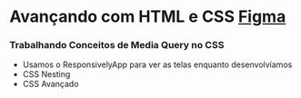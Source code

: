 # Avançando com HTML e CSS [Figma](https://www.figma.com/design/CeQlueM2nOZJwWwnF3dEbT/LP-de-produto-(Community)?node-id=0-1&t=X4rErefXakqXcBAs-0)

### Trabalhando Conceitos de Media Query no CSS

- Usamos o ResponsivelyApp para ver as telas enquanto desenvolvíamos
- CSS Nesting
- CSS Avançado